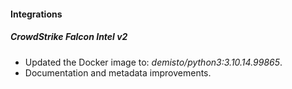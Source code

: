 
#### Integrations

##### CrowdStrike Falcon Intel v2
- Updated the Docker image to: *demisto/python3:3.10.14.99865*.
- Documentation and metadata improvements.
